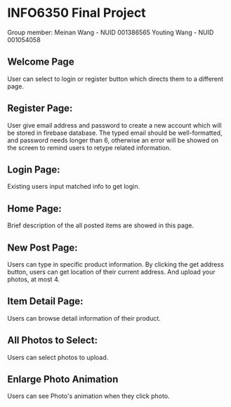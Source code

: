# INFO6350 Final Project

Group member:
Meinan Wang - NUID 001386565
Youting Wang - NUID 001054058

## Welcome Page

User can select to login or register button which directs them to a different page.

## Register Page:

User give email address and password to create a new account which will be stored in firebase database. The typed email should be well-formatted, and password needs longer than 6, otherwise an error will be showed on the screen to remind users to retype related information.

## Login Page:

Existing users input matched info to get login.

## Home Page:

Brief description of the all posted items are showed in this page.

## New Post Page:

Users can type in specific product information. By clicking the get address button, users can get location of their current address. And upload your photos, at most 4.

## Item Detail Page:

Users can browse detail information of their product.

## All Photos to Select:

Users can select photos to upload.

## Enlarge Photo Animation

Users can see Photo's animation when they click photo.
